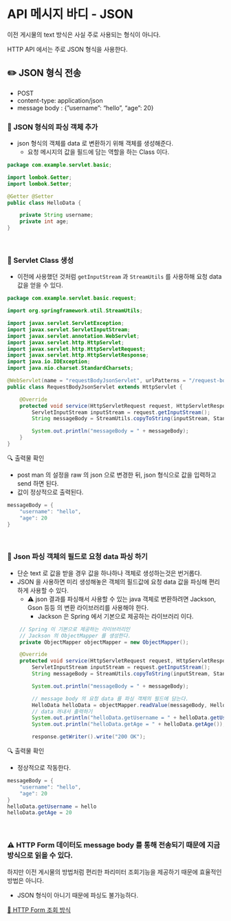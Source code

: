 # API 메시지 바디 - JSON

이전 게시물의 text 방식은 사실 주로 사용되는 형식이 아니다.

HTTP API 에서는 주로 JSON 형식을 사용한다.

## ✏️ JSON 형식 전송

- POST
- content-type: application/json
- message body : {”username”: “hello”, “age”: 20}

### 📍 JSON 형식의 파싱 객체 추가

- json 형식의 객체를 data 로 변환하기 위해 객체를 생성해준다.
    - 요청 메시지의 값을 필드에 담는 역할을 하는 Class 이다.

```java
package com.example.servlet.basic;

import lombok.Getter;
import lombok.Setter;

@Getter @Setter
public class HelloData {

    private String username;
    private int age;
}
```

<br>

### 📍 Servlet Class 생성

- 이전에 사용했던 것처럼 `getInputStream` 과 `StreamUtils` 를 사용하해 요청 data 값을 얻을 수 있다.

```java
package com.example.servlet.basic.request;

import org.springframework.util.StreamUtils;

import javax.servlet.ServletException;
import javax.servlet.ServletInputStream;
import javax.servlet.annotation.WebServlet;
import javax.servlet.http.HttpServlet;
import javax.servlet.http.HttpServletRequest;
import javax.servlet.http.HttpServletResponse;
import java.io.IOException;
import java.nio.charset.StandardCharsets;

@WebServlet(name = "requestBodyJsonServlet", urlPatterns = "/request-body-json")
public class RequestBodyJsonServlet extends HttpServlet {

    @Override
    protected void service(HttpServletRequest request, HttpServletResponse response) throws ServletException, IOException {
        ServletInputStream inputStream = request.getInputStream();
        String messageBody = StreamUtils.copyToString(inputStream, StandardCharsets.UTF_8);

        System.out.println("messageBody = " + messageBody);
    }
}
```

🔍 출력물 확인

- post man 의 설정을 raw 의 json 으로 변경한 뒤,
json 형식으로 값을 입력하고 send 하면 된다.
- 값이 정상적으로 출력된다.

```java
messageBody = {
    "username": "hello",
    "age": 20
}
```

<br>

### 📍 Json 파싱 객체의 필드로 요청 data 파싱 하기

- 단순 text 로 값을 받을 경우 값을 하나하나 객체로 생성하는것은 번거롭다.
- JSON 을 사용하면 미리 생성해놓은 객체의 필드값에 요청 data 값을 파싱해 편리하게 사용할 수 있다.
    - ⚠️ json 결과를 파싱해서 사용할 수 있는 java 객체로 변환하려면 Jackson, Gson 등등 의 변환 라이브러리를 사용해야 한다.
        - Jackson 은 Spring 에서 기본으로 제공하는 라이브러리 이다.

```java
    // Spring 이 기본으로 제공하는 라이브러리인 
    // Jackson 의 ObjectMapper 를 생성한다.
    private ObjectMapper objectMapper = new ObjectMapper();

    @Override
    protected void service(HttpServletRequest request, HttpServletResponse response) throws ServletException, IOException {
        ServletInputStream inputStream = request.getInputStream();
        String messageBody = StreamUtils.copyToString(inputStream, StandardCharsets.UTF_8);

        System.out.println("messageBody = " + messageBody);

        // message body 의 요청 data 를 파싱 객체의 필드에 담는다.
        HelloData helloData = objectMapper.readValue(messageBody, HelloData.class);
        // data 꺼내서 출력하기
        System.out.println("helloData.getUsername = " + helloData.getUsername());
        System.out.println("helloData.getAge = " + helloData.getAge());

        response.getWriter().write("200 OK");
```

🔍 출력물 확인

- 정상적으로 작동한다.

```java
messageBody = {
    "username": "hello",
    "age": 20
}
helloData.getUsername = hello
helloData.getAge = 20
```

<br>

### ⚠️ HTTP Form 데이터도 message body 를 통해 전송되기 때문에 지금 방식으로 읽을 수 있다.

하지만 이전 게시물의 방법처럼 편리한 파리미터 조회기능을 제공하기 때문에 효율적인 방법은 아니다.

- JSON 형식이 아니기 때문에 파싱도 불가능하다.

[🔗 HTTP Form 조회 방식](https://github.com/choideakook/TIL/blob/main/Spring/8%20Spring%20MVC%20핵심기술/3%20HTTP%20요청과%20응답/230213%202%20POST%20HTML%20Form.md)
